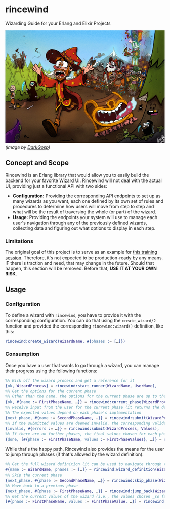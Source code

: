# rincewind

Wizarding Guide for your Erlang and Elixir Projects

![](rincewind.jpeg)
_(image by [DarkGosp](https://x.com/Darkgosp))_

## Concept and Scope

Rincewind is an Erlang library that would allow you to easily build the backend for your favorite
[Wizard UI](https://ui-patterns.com/patterns/Wizard).
Rincewind will not deal with the actual UI, providing just a functional API with two sides:

* **Configuration:** Providing the corresponding API endpoints to set up as many wizards as you want, each one
  defined by its own set of rules and procedures to determine how users will move from step to step and what will be the
  result of traversing the whole (or part) of the wizard.
* **Usage:** Providing the endpoints your system will use to manage each user's navigation through any of the
  previously defined wizards, collecting data and figuring out what options to display in each step.

### Limitations

The original goal of this project is to serve as an example for [this training session](https://codebeameurope.com/trainings/everything-you-always-wanted-to-know-about-testing-on-the-beam/).
Therefore, it's not expected to be production-ready by any means. IF there is traction and need, that may change in the
future. Should that happen, this section will be removed. Before that, **USE IT AT YOUR OWN RISK**.

## Usage

### Configuration

To define a wizard with `rincewind`, you have to provide it with the corresponding configuration.
You can do that using the `create_wizard/2` function and provided the corresponding `rincewind:wizard()` definition,
like this:

```erlang
rincewind:create_wizard(WizardName, #{phases := […]})
```

[//]: # (TODO: Complete this section with the actual definition of the phases and the rest of the parameters)

### Consumption

Once you have a user that wants to go through a wizard, you can manage their progress using the following functions:

```erlang
%% Kick off the wizard process and get a reference for it
{ok, WizardProcess} = rincewind:start_runner(WizardName, UserName),
%% Get the options for the current phase
%% Other than the name, the options for the current phase are up to the callback module that implements rincewind_phase
{ok, #{name := FirstPhaseName, …}} = rincewind:current_phase(WizardProcess),
%% Receive input from the user for the current phase (it returns the definition for the next phase, if there is one)
%% The expected values depend on each phase's implementation
{next_phase, #{name := SecondPhaseName, …}} = rincewind:submit(WizardProcess, Values),
%% If the submitted values are deemed invalid, the corresponding validation errors are returned
{invalid, #{errors := …}} = rincewind:submit(WizardProcess, Values),
%% If there are no further phases, the final values chosen for each phase are returned
{done, [#{phase := FirstPhaseName, values := FirstPhaseValues}, …]} = rincewind:submit(WizardProcess, Values),
```

While that's the happy path, Rincewind also provides the means for the user to jump through phases (if that's allowed by
the wizard definition):

```erlang
%% Get the full wizard definition (it can be used to navigate through the phases)
#{name := WizardName, phases := […]} = rincewind:wizard_definition(WizardProcess),
%% Skip the current phase
{next_phase, #{phase := SecondPhaseName, …}} = rincewind:skip_phase(WizardProcess),
%% Move back to a previous phase
{next_phase, #{phase := FirstPhaseName, …}} = rincewind:jump_back(WizardProcess, FirstPhaseName),
%% Get the current values of the wizard (i.e., the values chosen _so far_)
[#{phase := FirstPhaseName, values := FirstPhaseValue, …}] = rincewind:get_values(WizardProcess),
```

[//]: # (TODO: Add more functions if we think we need them)

[//]: # (TODO: If we add a folder with examples, link it here)

[//]: # (TODO: Add implementation details that can be useful for our users, like the fact that each process is an FSM or something)
